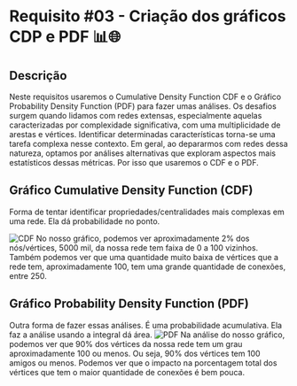 # Requisito #03 - Criação dos gráficos CDP e PDF 📊🌐

## Descrição
Neste requisitos usaremos o Cumulative Density Function CDF e o Gráfico Probability Density Function (PDF) para fazer umas análises. Os desafios surgem quando lidamos com redes extensas, especialmente aquelas caracterizadas por complexidade significativa, com uma multiplicidade de arestas e vértices. Identificar determinadas características torna-se uma tarefa complexa nesse contexto. Em geral, ao depararmos com redes dessa natureza, optamos por análises alternativas que exploram aspectos mais estatísticos dessas métricas. Por isso que usaremos o CDF e o PDF.

## Gráfico Cumulative Density Function (CDF)
Forma de tentar identificar propriedades/centralidades mais complexas em uma rede. Ela dá probabilidade no ponto.

![CDF](https://github.com/yantvrs/Data_structure_2/blob/main/U2T3/Requisito_3/images/requisito3_CDF.png)
No nosso gráfico, podemos ver aproximadamente 2% dos nós/vértices, 5000 mil, da nossa rede tem faixa de 0 a 100 vizinhos.
Também podemos ver que uma quantidade muito baixa de vértices que a rede tem, aproximadamente 100, tem uma grande quantidade de conexões, entre 250.


## Gráfico Probability Density Function (PDF)
Outra forma de fazer essas análises. É uma probabilidade acumulativa. Ela faz a análise usando a integral dá área.
![PDF](https://github.com/yantvrs/Data_structure_2/blob/main/U2T3/Requisito_3/images/requisito3_PDF.png)
Na análise do nosso gráfico, podemos ver que  90% dos vértices da nossa rede tem um grau aproximadamente 100 ou menos. Ou seja, 90% dos vértices tem 100 amigos ou menos. 
Podemos ver que o impacto na porcentagem total dos vértices que tem o maior quantidade de conexões é bem pouca.

